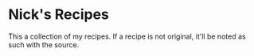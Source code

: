 # Nick's Recipes

This a collection of my recipes. If a recipe is not original, it'll be
noted as such with the source.

